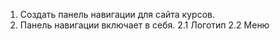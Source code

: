 1. Создать панель навигации для сайта курсов.
2. Панель навигации включает в себя.
2.1 Логотип
2.2 Меню